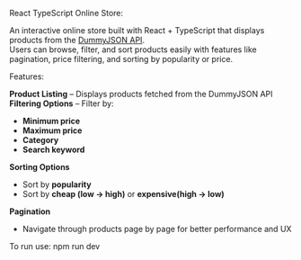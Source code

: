React TypeScript Online Store:

An interactive online store built with React + TypeScript that displays products from the [DummyJSON API](https://dummyjson.com/products).  
Users can browse, filter, and sort products easily with features like pagination, price filtering, and sorting by popularity or price.


Features:

**Product Listing** – Displays products fetched from the DummyJSON API  
**Filtering Options** – Filter by:
- **Minimum price**
- **Maximum price**
- **Category**
- **Search keyword**

**Sorting Options**
- Sort by **popularity**
- Sort by **cheap (low → high)** or **expensive(high → low)**

**Pagination**
- Navigate through products page by page for better performance and UX

To run use: npm run dev

